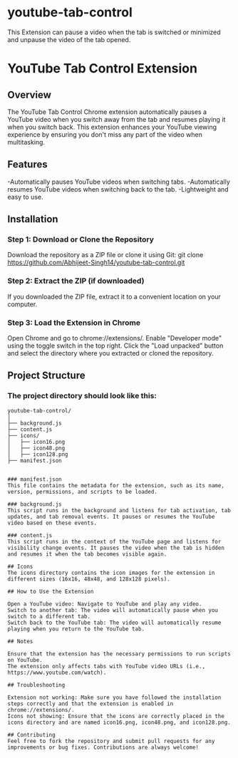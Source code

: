 # youtube-tab-control
This Extension can pause a video when the tab is switched or minimized and unpause the video of the tab opened.

# YouTube Tab Control Extension

## Overview

The YouTube Tab Control Chrome extension automatically pauses a YouTube video when you switch away from the tab and resumes playing it when you switch back. This extension enhances your YouTube viewing experience by ensuring you don't miss any part of the video when multitasking.

## Features

-Automatically pauses YouTube videos when switching tabs.
-Automatically resumes YouTube videos when switching back to the tab.
-Lightweight and easy to use.

## Installation

### Step 1: Download or Clone the Repository

Download the repository as a ZIP file or clone it using Git: git clone https://github.com/Abhijeet-Singh14/youtube-tab-control.git

### Step 2: Extract the ZIP (if downloaded)

If you downloaded the ZIP file, extract it to a convenient location on your computer.

### Step 3: Load the Extension in Chrome

Open Chrome and go to chrome://extensions/.
Enable "Developer mode" using the toggle switch in the top right.
Click the "Load unpacked" button and select the directory where you extracted or cloned the repository.

## Project Structure

### The project directory should look like this:

```
youtube-tab-control/
│
├── background.js
├── content.js
├── icons/
│   ├── icon16.png
│   ├── icon48.png
│   ├── icon128.png
├── manifest.json


### manifest.json
This file contains the metadata for the extension, such as its name, version, permissions, and scripts to be loaded.

### background.js
This script runs in the background and listens for tab activation, tab updates, and tab removal events. It pauses or resumes the YouTube video based on these events.

### content.js
This script runs in the context of the YouTube page and listens for visibility change events. It pauses the video when the tab is hidden and resumes it when the tab becomes visible again.

## Icons
The icons directory contains the icon images for the extension in different sizes (16x16, 48x48, and 128x128 pixels).

## How to Use the Extension

Open a YouTube video: Navigate to YouTube and play any video.
Switch to another tab: The video will automatically pause when you switch to a different tab.
Switch back to the YouTube tab: The video will automatically resume playing when you return to the YouTube tab.

## Notes

Ensure that the extension has the necessary permissions to run scripts on YouTube.
The extension only affects tabs with YouTube video URLs (i.e., https://www.youtube.com/watch).

## Troubleshooting

Extension not working: Make sure you have followed the installation steps correctly and that the extension is enabled in chrome://extensions/.
Icons not showing: Ensure that the icons are correctly placed in the icons directory and are named icon16.png, icon48.png, and icon128.png.

## Contributing
Feel free to fork the repository and submit pull requests for any improvements or bug fixes. Contributions are always welcome!








